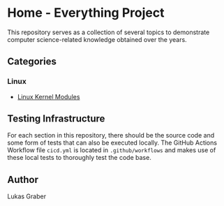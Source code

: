 # Home - Everything Project

This repository serves as a collection of several topics to demonstrate computer
science-related knowledge obtained over the years.

## Categories

### Linux

- [Linux Kernel Modules](linux/kernel_modules)

## Testing Infrastructure

For each section in this repository, there should be the source code and some
form of tests that can also be executed locally. The GitHub Actions Workflow
file `cicd.yml` is located in `.github/workflows` and makes use of these local
tests to thoroughly test the code base.

## Author

Lukas Graber

